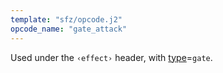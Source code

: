 ```yaml
---
template: "sfz/opcode.j2"
opcode_name: "gate_attack"
---
```

Used under the `‹effect›` header, with [type]=`gate`.


[type]: type.md#gate
